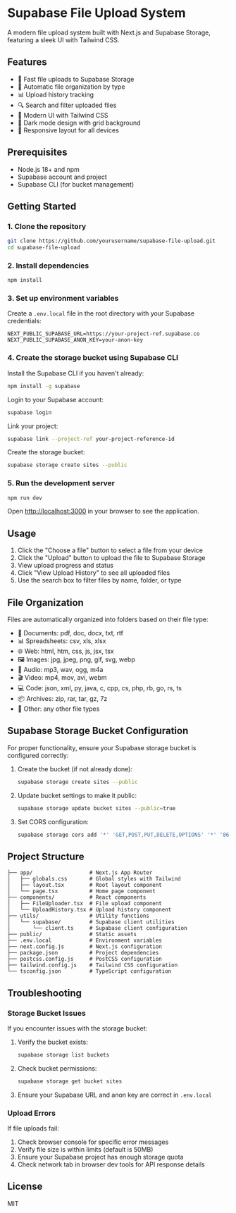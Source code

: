# Supabase File Upload System

A modern file upload system built with Next.js and Supabase Storage, featuring a sleek UI with Tailwind CSS.

## Features

- 🚀 Fast file uploads to Supabase Storage
- 📁 Automatic file organization by type
- 📊 Upload history tracking
- 🔍 Search and filter uploaded files
- 🎨 Modern UI with Tailwind CSS
- 🌙 Dark mode design with grid background
- 📱 Responsive layout for all devices

## Prerequisites

- Node.js 18+ and npm
- Supabase account and project
- Supabase CLI (for bucket management)

## Getting Started

### 1. Clone the repository

```bash
git clone https://github.com/yourusername/supabase-file-upload.git
cd supabase-file-upload
```

### 2. Install dependencies

```bash
npm install
```

### 3. Set up environment variables

Create a `.env.local` file in the root directory with your Supabase credentials:

```
NEXT_PUBLIC_SUPABASE_URL=https://your-project-ref.supabase.co
NEXT_PUBLIC_SUPABASE_ANON_KEY=your-anon-key
```

### 4. Create the storage bucket using Supabase CLI

Install the Supabase CLI if you haven't already:

```bash
npm install -g supabase
```

Login to your Supabase account:

```bash
supabase login
```

Link your project:

```bash
supabase link --project-ref your-project-reference-id
```

Create the storage bucket:

```bash
supabase storage create sites --public
```

### 5. Run the development server

```bash
npm run dev
```

Open [http://localhost:3000](http://localhost:3000) in your browser to see the application.

## Usage

1. Click the "Choose a file" button to select a file from your device
2. Click the "Upload" button to upload the file to Supabase Storage
3. View upload progress and status
4. Click "View Upload History" to see all uploaded files
5. Use the search box to filter files by name, folder, or type

## File Organization

Files are automatically organized into folders based on their file type:

- 📄 Documents: pdf, doc, docx, txt, rtf
- 📊 Spreadsheets: csv, xls, xlsx
- 🌐 Web: html, htm, css, js, jsx, tsx
- 🖼️ Images: jpg, jpeg, png, gif, svg, webp
- 🎵 Audio: mp3, wav, ogg, m4a
- 🎬 Video: mp4, mov, avi, webm
- 💻 Code: json, xml, py, java, c, cpp, cs, php, rb, go, rs, ts
- 📦 Archives: zip, rar, tar, gz, 7z
- 📝 Other: any other file types

## Supabase Storage Bucket Configuration

For proper functionality, ensure your Supabase storage bucket is configured correctly:

1. Create the bucket (if not already done):
   ```bash
   supabase storage create sites --public
   ```

2. Update bucket settings to make it public:
   ```bash
   supabase storage update bucket sites --public=true
   ```

3. Set CORS configuration:
   ```bash
   supabase storage cors add '*' 'GET,POST,PUT,DELETE,OPTIONS' '*' '86400'
   ```

## Project Structure

```
├── app/                  # Next.js App Router
│   ├── globals.css       # Global styles with Tailwind
│   ├── layout.tsx        # Root layout component
│   └── page.tsx          # Home page component
├── components/           # React components
│   ├── FileUploader.tsx  # File upload component
│   └── UploadHistory.tsx # Upload history component
├── utils/                # Utility functions
│   └── supabase/         # Supabase client utilities
│       └── client.ts     # Supabase client configuration
├── public/               # Static assets
├── .env.local            # Environment variables
├── next.config.js        # Next.js configuration
├── package.json          # Project dependencies
├── postcss.config.js     # PostCSS configuration
├── tailwind.config.js    # Tailwind CSS configuration
└── tsconfig.json         # TypeScript configuration
```

## Troubleshooting

### Storage Bucket Issues

If you encounter issues with the storage bucket:

1. Verify the bucket exists:
   ```bash
   supabase storage list buckets
   ```

2. Check bucket permissions:
   ```bash
   supabase storage get bucket sites
   ```

3. Ensure your Supabase URL and anon key are correct in `.env.local`

### Upload Errors

If file uploads fail:

1. Check browser console for specific error messages
2. Verify file size is within limits (default is 50MB)
3. Ensure your Supabase project has enough storage quota
4. Check network tab in browser dev tools for API response details

## License

MIT
